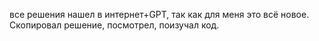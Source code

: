 все решения нашел в интернет+GPT, так как для меня это всё новое. Скопировал решение, посмотрел, поизучал код.